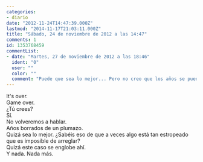 ```yaml
---
categories:
- diario
date: "2012-11-24T14:47:39.000Z"
lastmod: "2014-11-17T21:03:11.000Z"
title: "Sábado, 24 de noviembre de 2012 a las 14:47"
comments: 1
id: 1353768459
commentList:
- date: "Martes, 27 de noviembre de 2012 a las 18:46"
  ident: "0"
  user: ""
  color: ""
  comment: "Puede que sea lo mejor... Pero no creo que los años se puedan borrar de un plumazo como quien borra un escrito a lápiz."
---
```


It\'s over.  
Game over.  
¿Tú crees?   
Sí.  
No volveremos a hablar.  
Años borrados de un plumazo.  
Quizá sea lo mejor. ¿Sabéis eso de que a veces algo está tan estropeado que es imposible de arreglar?  
Quizá este caso se englobe ahí.  
Y nada. Nada más.